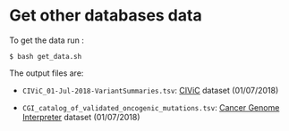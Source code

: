 # Get other databases data

To get the data run :
```shell
$ bash get_data.sh
```

The output files are:

- `CIViC_01-Jul-2018-VariantSummaries.tsv`: [CIViC](https://civicdb.org/) dataset (01/07/2018)

- `CGI_catalog_of_validated_oncogenic_mutations.tsv`: [Cancer Genome Interpreter](https://www.cancergenomeinterpreter.org/home) dataset (01/07/2018)
